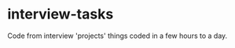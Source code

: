 interview-tasks
===============

Code from interview 'projects' things coded in a few hours to a day.
